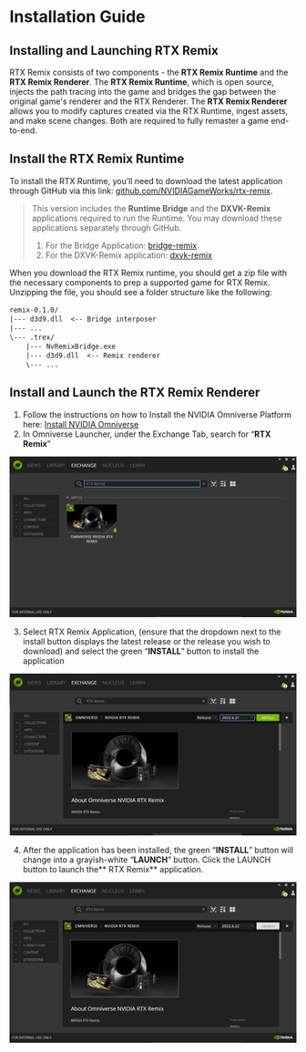 # Installation Guide

## Installing and Launching RTX Remix

RTX Remix consists of two components - the **RTX Remix Runtime** and the **RTX Remix Renderer**.  The **RTX Remix Runtime**, which is open source,  injects the path tracing into the game and bridges the gap between the original game's renderer and the RTX Renderer.  The **RTX Remix Renderer** allows you to modify captures created via the RTX Runtime, ingest assets, and make scene changes.  Both are required to fully remaster a game end-to-end.


## Install the RTX Remix Runtime

To install the RTX Runtime, you’ll need to download the latest application through GitHub via this link: [github.com/NVIDIAGameWorks/rtx-remix](https://github.com/NVIDIAGameWorks/rtx-remix/releases/).

> This version includes the **Runtime Bridge** and the **DXVK-Remix** applications required to run the Runtime.  You may download these applications separately through GitHub.
>  1. For the Bridge Application: [bridge-remix](https://github.com/NVIDIAGameWorks/bridge-remix).
> 2. For the DXVK-Remix application: [dxvk-remix](https://github.com/NVIDIAGameWorks/dxvk-remix/)

When you download the RTX Remix runtime, you should get a zip file with the necessary components to prep a supported game for RTX Remix. Unzipping the file, you should see a folder structure like the following:
```text
remix-0.1.0/
|--- d3d9.dll  <-- Bridge interposer
|--- ...
\--- .trex/
    |--- NvRemixBridge.exe
    |--- d3d9.dll  <-- Remix renderer
    \--- ...
```



## Install and Launch the RTX Remix Renderer

1. Follow the instructions on how to Install the NVIDIA Omniverse Platform here: [Install NVIDIA Omniverse](https://docs.omniverse.nvidia.com/install-guide/latest/index.html)
2. In Omniverse Launcher, under the Exchange Tab, search for “**RTX Remix**”

![OmniverseExchange](data/images/rtxremix_008.PNG)

3. Select RTX Remix Application, (ensure that the dropdown next to the install button displays the latest release or the release you wish to download) and select the green “**INSTALL**” button to install the application

![OmniverseRemixApp](data/images/rtxremix_009.PNG)

4. After the application has been installed, the green “**INSTALL**” button will change into a grayish-white “**LAUNCH**” button.  Click the LAUNCH button to launch the** RTX Remix** application.

![InstallOmniverseRemixApp](data/images/rtxremix_010.PNG)

